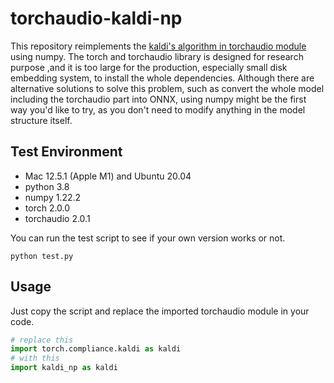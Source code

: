 # torchaudio-kaldi-np

This repository reimplements the [kaldi's algorithm in torchaudio module](https://pytorch.org/audio/stable/compliance.kaldi.html) using numpy. The torch and torchaudio library is designed for research purpose ,and it is too large for the production, especially small disk embedding system, to install the whole dependencies. Although there are alternative solutions to solve this problem, such as convert the whole model including the torchaudio part into ONNX, using numpy might be the first way you'd like to try, as you don't need to modify anything in the model structure itself.

## Test Environment

- Mac 12.5.1 (Apple M1) and Ubuntu 20.04
- python 3.8
- numpy 1.22.2
- torch 2.0.0
- torchaudio 2.0.1

You can run the test script to see if your own version works or not.

```shell
python test.py
```

## Usage

Just copy the script and replace the imported torchaudio module in your code.

```python
# replace this
import torch.compliance.kaldi as kaldi
# with this
import kaldi_np as kaldi
```
